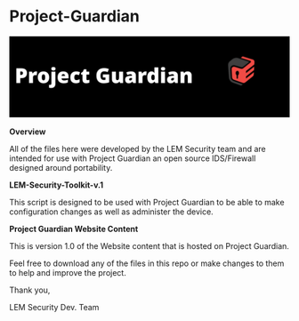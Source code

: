 # Project-Guardian

![alt text](https://github.com/LEM-Security/Project-Guardian/blob/master/projguardian.png "Project Guardian")

<p><strong>Overview</strong></p>
<p>All of the files here were developed by the LEM Security team and are intended for use with Project Guardian an open source IDS/Firewall designed around portability.</p> 

<p><strong> LEM-Security-Toolkit-v.1 </strong></p>
<p>This script is designed to be used with Project Guardian to be able to make configuration changes as well as administer the device.</p> 

<p><strong> Project Guardian Website Content </strong></p>
<p>This is version 1.0 of the Website content that is hosted on Project Guardian.</p>
  
<p>Feel free to download any of the files in this repo or make changes to them to help and improve the project.</p> 

<p>Thank you,</p>
<p>LEM Security Dev. Team</p>
